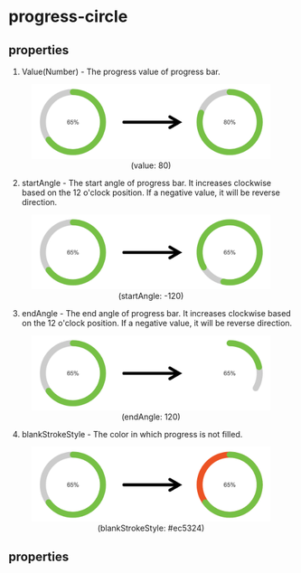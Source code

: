 # progress-circle


## properties  

1. Value(Number) - The progress value of progress bar.  
<figure style="text-align: center;">

![Progress bar-Valueapplication result][progress-circle-02]  
<figurecaption>(value: 80)</figurecaption>
</figure>

2. startAngle - The start angle of progress bar. It increases clockwise based on the 12 o'clock position. If a negative value, it will be reverse direction.  
<figure style="text-align: center;">

![Progress bar-startAngleapplication result][progress-circle-03]  
<figurecaption>(startAngle: -120)</figurecaption>
</figure>

3. endAngle - The end angle of progress bar. It increases clockwise based on the 12 o'clock position. If a negative value, it will be reverse direction.  
<figure style="text-align: center;">

![Progress bar-endAngleapplication result][progress-circle-04]  
<figurecaption>(endAngle: 120)</figurecaption>
</figure>

4. blankStrokeStyle - The color in which progress is not filled.  
<figure style="text-align: center;">

![Progress bar-blankStrokeStyleapplication result][progress-circle-05]  
<figurecaption>(blankStrokeStyle: #ec5324)</figurecaption>
</figure>


[progress-circle-01]: ../images/progress-circle-01.png
[progress-circle-02]: ../images/progress-circle-02.png
[progress-circle-03]: ../images/progress-circle-03.png
[progress-circle-04]: ../images/progress-circle-04.png
[progress-circle-05]: ../images/progress-circle-05.png
## properties

### 
